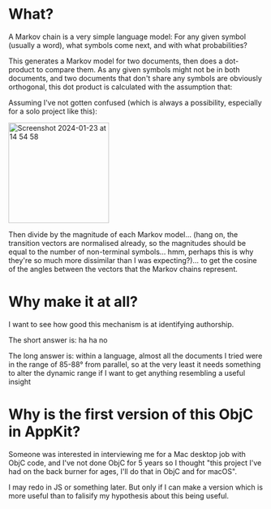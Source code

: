 # What?

A Markov chain is a very simple language model: For any given symbol (usually a word), what symbols come next, and with what probabilities?

This generates a Markov model for two documents, then does a dot-product to compare them. As any given symbols might not be in both documents, and two documents that don't share any symbols are obviously orthogonal, this dot product is calculated with the assumption that:

Assuming I've not gotten confused (which is always a possibility, especially for a solo project like this):

<img width="198" alt="Screenshot 2024-01-23 at 14 54 58" src="https://github.com/BenWheatley/MarkovChain-Dot-Product-comparitor/assets/12123132/5037257e-8d43-45b6-9b79-4a11796259a4">

Then divide by the magnitude of each Markov model… (hang on, the transition vectors are normalised already, so the magnitudes should be equal to the number of non-terminal symbols… hmm, perhaps this is why they're so much more dissimilar than I was expecting?)… to get the cosine of the angles between the vectors that the Markov chains represent.

# Why make it at all?

I want to see how good this mechanism is at identifying authorship.

The short answer is: ha ha no

The long answer is: within a language, almost all the documents I tried were in the range of 85-88° from parallel, so at the very least it needs something to alter the dynamic range if I want to get anything resembling a useful insight

# Why is the first version of this ObjC in AppKit?

Someone was interested in interviewing me for a Mac desktop job with ObjC code, and I've not done ObjC for 5 years so I thought "this project I've had on the back burner for ages, I'll do that in ObjC and for macOS".

I may redo in JS or something later. But only if I can make a version which is more useful than to falisify my hypothesis about this being useful.
